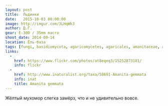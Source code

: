 ```yaml
---
layout: post
title:  Льдинки
date:   2015-10-03 00:00:00
image: http://imgur.com/3LHqWk3
author: Д.Г.
gear: E-300 / 35mm macro
shoot_date: 2014-09-14
location: Ёль-база
tags: [fungi, basidiomycota, agaricomycetes, agaricales, amanitaceae, amanita, amanita gemmata]
links:
  -
    href: https://www.flickr.com/photos/at8eqeq3/15252873181/
    info: flickr
  -
    href: http://www.inaturalist.org/taxa/58691-Amanita-gemmata
    info: inat
    title: Amanita gemmata
---
```


Жёлтый мухомор слегка замёрз, что и не удивительно вовсе.
